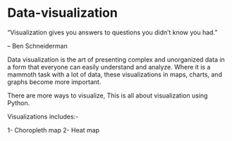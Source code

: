 # Data-visualization

“Visualization gives you answers to questions you didn’t know you had.”

– Ben Schneiderman

Data visualization is the art of presenting complex and unorganized data in a form that everyone can easily understand and analyze. Where it is a mammoth task with a lot of data, these visualizations in maps, charts, and graphs become more important.                    

There are more ways to visualize, This is all about visualization using Python.  

Visualizations includes:-

1- Choropleth map
2- Heat map
